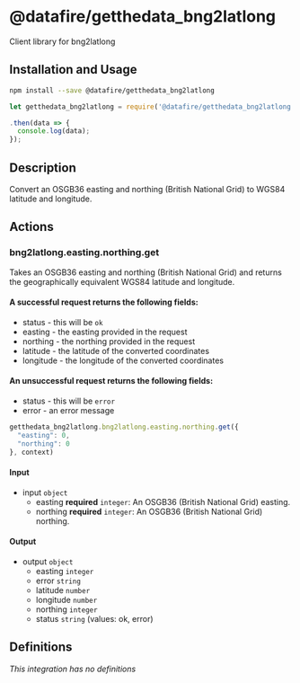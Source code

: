 # @datafire/getthedata_bng2latlong

Client library for bng2latlong

## Installation and Usage
```bash
npm install --save @datafire/getthedata_bng2latlong
```
```js
let getthedata_bng2latlong = require('@datafire/getthedata_bng2latlong').create();

.then(data => {
  console.log(data);
});
```

## Description

Convert an OSGB36 easting and northing (British National Grid) to WGS84 latitude and longitude.

## Actions

### bng2latlong.easting.northing.get
Takes an OSGB36 easting and northing (British National Grid) and returns the geographically equivalent WGS84 latitude and longitude.
#### A successful request returns the following fields:
* status - this will be `ok`
* easting - the easting provided in the request
* northing - the northing provided in the request
* latitude - the latitude of the converted coordinates
* longitude - the longitude of the converted coordinates
#### An unsuccessful request returns the following fields:
* status - this will be `error`
* error - an error message



```js
getthedata_bng2latlong.bng2latlong.easting.northing.get({
  "easting": 0,
  "northing": 0
}, context)
```

#### Input
* input `object`
  * easting **required** `integer`: An OSGB36 (British National Grid) easting.
  * northing **required** `integer`: An OSGB36 (British National Grid) northing.

#### Output
* output `object`
  * easting `integer`
  * error `string`
  * latitude `number`
  * longitude `number`
  * northing `integer`
  * status `string` (values: ok, error)



## Definitions

*This integration has no definitions*
